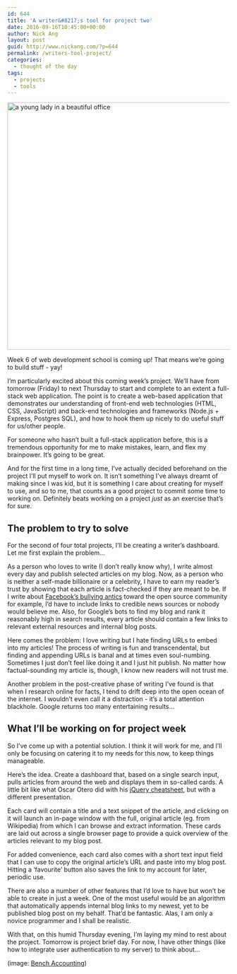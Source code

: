 ```yaml
---
id: 644
title: 'A writer&#8217;s tool for project two'
date: 2016-09-16T10:45:00+00:00
author: Nick Ang
layout: post
guid: http://www.nickang.com/?p=644
permalink: /writers-tool-project/
categories:
  - thought of the day
tags:
  - projects
  - tools
---
```

<img src="http://www.nickang.com/wp-content/uploads/2016/09/writers-tool-1024x683.jpeg" alt="a young lady in a beautiful office" width="840" height="560" class="aligncenter size-large wp-image-647" />

Week 6 of web development school is coming up! That means we’re going to build stuff - yay!

I’m particularly excited about this coming week’s project. We’ll have from tomorrow (Friday) to next Thursday to start and complete to an extent a full-stack web application. The point is to create a web-based application that demonstrates our understanding of front-end web technologies (HTML, CSS, JavaScript) and back-end technologies and frameworks (Node.js + Express, Postgres SQL), and how to hook them up nicely to do useful stuff for us/other people. 

For someone who hasn’t built a full-stack application before, this is a tremendous opportunity for me to make mistakes, learn, and flex my brainpower. It’s going to be great.

And for the first time in a long time, I’ve actually decided beforehand on the project I’ll put myself to work on. It isn’t something I’ve always dreamt of making since I was kid, but it is something I care about creating for myself to use, and so to me, that counts as a good project to commit some time to working on. Definitely beats working on a project _just_ as an exercise that’s for sure. 

## The problem to try to solve

For the second of four total projects, I’ll be creating a writer’s dashboard. Let me first explain the problem…

As a person who loves to write (I don’t really know why), I write almost every day and publish selected articles on my blog. Now, as a person who is neither a self-made billionaire or a celebrity, I have to earn my reader’s trust by showing that each article is fact-checked if they are meant to be. If I write about [Facebook’s bullying antics](https://news.ycombinator.com/item?id=12108158) toward the open source community for example, I’d have to include links to credible news sources or nobody would believe me. Also, for Google’s bots to find my blog and rank it reasonably high in search results, every article should contain a few links to relevant external resources and internal blog posts.

Here comes the problem: I love writing but I hate finding URLs to embed into my articles! The process of writing is fun and transcendental, but finding and appending URLs is banal and at times even soul-numbing. Sometimes I just don’t feel like doing it and I just hit publish. No matter how factual-sounding my article is, though, I know new readers will not trust me.

Another problem in the post-creative phase of writing I’ve found is that when I research online for facts, I tend to drift deep into the open ocean of the internet. I wouldn’t even call it a distraction - it’s a total attention blackhole. Google returns too many entertaining results…

## What I’ll be working on for project week

So I’ve come up with a potential solution. I think it will work for me, and I’ll only be focusing on catering it to my needs for this now, to keep things manageable. 

Here’s the idea. Create a dashboard that, based on a single search input, pulls articles from around the web and displays them in so-called cards. A little bit like what Oscar Otero did with his [jQuery cheatsheet](https://oscarotero.com/jquery/), but with a different presentation.

Each card will contain a title and a text snippet of the article, and clicking on it will launch an in-page window with the full, original article (eg. from Wikipedia) from which I can browse and extract information. These cards are laid out across a single browser page to provide a quick overview of the articles relevant to my blog post.

For added convenience, each card also comes with a short text input field that I can use to copy the original article’s URL and paste into my blog post. Hitting a ‘favourite’ button also saves the link to my account for later, periodic use. 

There are also a number of other features that I’d love to have but won’t be able to create in just a week. One of the most useful would be an algorithm that automatically appends internal blog links to my newest, yet to be published blog post on my behalf. That’d be fantastic. Alas, I am only a novice programmer and I shall be realistic. 

With that, on this humid Thursday evening, I’m laying my mind to rest about the project. Tomorrow is project brief day. For now, I have other things (like how to integrate user authentication to my server) to think about… 

(image: [Bench Accounting](https://unsplash.com/@benchaccounting))